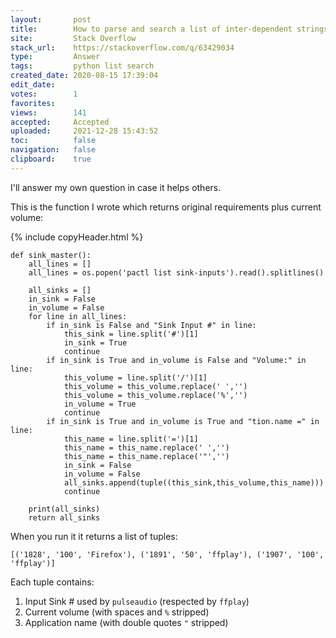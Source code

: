 ```yaml
---
layout:       post
title:        How to parse and search a list of inter-dependent strings?
site:         Stack Overflow
stack_url:    https://stackoverflow.com/q/63429034
type:         Answer
tags:         python list search
created_date: 2020-08-15 17:39:04
edit_date:    
votes:        1
favorites:    
views:        141
accepted:     Accepted
uploaded:     2021-12-28 15:43:52
toc:          false
navigation:   false
clipboard:    true
---
```


I'll answer my own question in case it helps others.

This is the function I wrote which returns original requirements plus current volume:

{% include copyHeader.html %}
``` 
def sink_master():
    all_lines = []
    all_lines = os.popen('pactl list sink-inputs').read().splitlines()

    all_sinks = []
    in_sink = False
    in_volume = False
    for line in all_lines:
        if in_sink is False and "Sink Input #" in line:
            this_sink = line.split('#')[1]
            in_sink = True
            continue
        if in_sink is True and in_volume is False and "Volume:" in line:
            this_volume = line.split('/')[1]
            this_volume = this_volume.replace(' ','')
            this_volume = this_volume.replace('%','')
            in_volume = True
            continue
        if in_sink is True and in_volume is True and "tion.name =" in line:
            this_name = line.split('=')[1]
            this_name = this_name.replace(' ','')
            this_name = this_name.replace('"','')
            in_sink = False
            in_volume = False
            all_sinks.append(tuple((this_sink,this_volume,this_name)))
            continue

    print(all_sinks)
    return all_sinks
```

When you run it it returns a list of tuples:

``` 
[('1828', '100', 'Firefox'), ('1891', '50', 'ffplay'), ('1907', '100', 'ffplay')]

```

Each tuple contains:

1. Input Sink # used by `pulseaudio` (respected by `ffplay`)
2. Current volume (with spaces and `%` stripped)
3. Application name (with double quotes `"` stripped)
